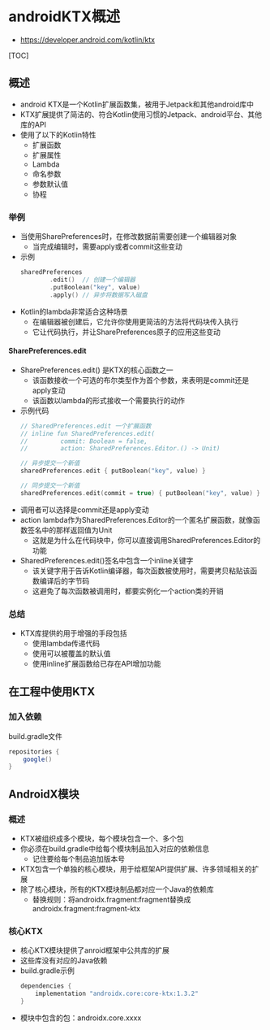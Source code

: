 

# androidKTX概述

* https://developer.android.com/kotlin/ktx

[TOC]



## 概述
* android KTX是一个Kotlin扩展函数集，被用于Jetpack和其他android库中
* KTX扩展提供了简洁的、符合Kotlin使用习惯的Jetpack、android平台、其他库的API
* 使用了以下的Kotlin特性
    * 扩展函数
    * 扩展属性
    * Lambda
    * 命名参数
    * 参数默认值
    * 协程


### 举例
* 当使用SharePreferences时，在修改数据前需要创建一个编辑器对象
    * 当完成编辑时，需要apply或者commit这些变动
* 示例
    ```kotlin
    sharedPreferences
            .edit()  // 创建一个编辑器
            .putBoolean("key", value)
            .apply() // 异步将数据写入磁盘
    ```
* Kotlin的lambda非常适合这种场景
    * 在编辑器被创建后，它允许你使用更简洁的方法将代码块传入执行
    * 它让代码执行，并让SharePreferences原子的应用这些变动


#### SharePreferences.edit
* SharePreferences.edit() 是KTX的核心函数之一
    * 该函数接收一个可选的布尔类型作为首个参数，来表明是commit还是apply变动
    * 该函数以lambda的形式接收一个需要执行的动作
* 示例代码
    ```kotlin
    // SharedPreferences.edit 一个扩展函数
    // inline fun SharedPreferences.edit(
    //         commit: Boolean = false,
    //         action: SharedPreferences.Editor.() -> Unit)

    // 异步提交一个新值
    sharedPreferences.edit { putBoolean("key", value) }

    // 同步提交一个新值
    sharedPreferences.edit(commit = true) { putBoolean("key", value) }
    ```
* 调用者可以选择是commit还是apply变动
* action lambda作为SharedPreferences.Editor的一个匿名扩展函数，就像函数签名中的那样返回值为Unit
    * 这就是为什么在代码块中，你可以直接调用SharedPreferences.Editor的功能
* SharedPreferences.edit()签名中包含一个inline关键字
    * 该关键字用于告诉Kotlin编译器，每次函数被使用时，需要拷贝粘贴该函数编译后的字节码
    * 这避免了每次函数被调用时，都要实例化一个action类的开销


### 总结
* KTX库提供的用于增强的手段包括
    * 使用lambda传递代码
    * 使用可以被覆盖的默认值
    * 使用inline扩展函数给已存在API增加功能




## 在工程中使用KTX

### 加入依赖
build.gradle文件
```groovy
repositories {
    google()
}
```


## AndroidX模块

### 概述
* KTX被组织成多个模块，每个模块包含一个、多个包
* 你必须在build.gradle中给每个模块制品加入对应的依赖信息
    * 记住要给每个制品追加版本号
* KTX包含一个单独的核心模块，用于给框架API提供扩展、许多领域相关的扩展
* 除了核心模块，所有的KTX模块制品都对应一个Java的依赖库
    * 替换规则：将androidx.fragment:fragment替换成androidx.fragment:fragment-ktx


### 核心KTX
* 核心KTX模块提供了anroid框架中公共库的扩展
* 这些库没有对应的Java依赖
* build.gradle示例
    ```groovy
    dependencies {
        implementation "androidx.core:core-ktx:1.3.2"
    }
    ```
* 模块中包含的包：androidx.core.xxxx